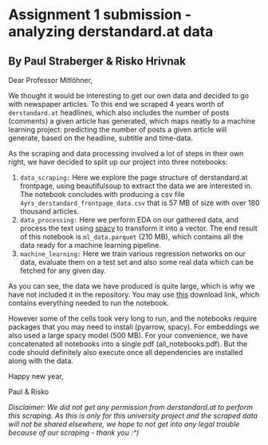 # Assignment 1 submission - analyzing derstandard.at data
## By Paul Straberger & Risko Hrivnak

Dear Professor Mitlöhner,

We thought it would be interesting to get our own data and decided to go with newspaper articles.
To this end we scraped 4 years worth of `derstandard.at` headlines, which also includes
the number of posts (comments) a given article has generated, which maps neatly to
a machine learning project: predicting the number of posts a given article will generate,
based on the headline, subtitle and time-data.

As the scraping and data processing involved a lot of steps in their own right, we
have decided to split up our project into three notebooks:
1. `data_scraping:` Here we explore the page structure of derstandard.at frontpage,
    using beautifulsoup to extract the data we are interested in. The notebook concludes
    with producing a csv file `4yrs_derstandard_frontpage_data.csv` that is 57 MB of
    size with over 180 thousand articles.
2. `data_processing:` Here we perform EDA on our gathered data, and process the text
    using [spacy](https://spacy.io/) to transform it into a vector. The end result of
    this notebook is `ml_data.parquet` (210 MB), which contains all the data ready
    for a machine learning pipeline.
3. `machine_learning:` Here we train various regression networks on our data, evaluate
    them on a test set and also some real data which can be fetched for any given day.

As you can see, the data we have produced is quite large, which is why we have not
included it in the repository. You may use
[this](https://1drv.ms/f/s!As0d2mVTvxe4hoY_MrtNVk6EieX4OA?e=TuhIek)
download link, which contains everything needed to run the notebook.

However some of the cells took very long to run, and the notebooks require packages
that you may need to install (pyarrow, spacy). For embeddings we also used a large
spacy model (500 MB). For your convenience, we have concatenated all notebooks into
a single pdf (all_notebooks.pdf). But the code should definitely also execute once
all dependencies are installed along with the data.

Happy new year,

Paul & Risko

  *Disclaimer: We did not get any permission from derstandard.at to perform this*
  *scraping. As this is only for this university project and the scraped data will not be shared*
  *elsewhere, we hope to not get into any legal trouble because of our scraping - thank you :^)*
